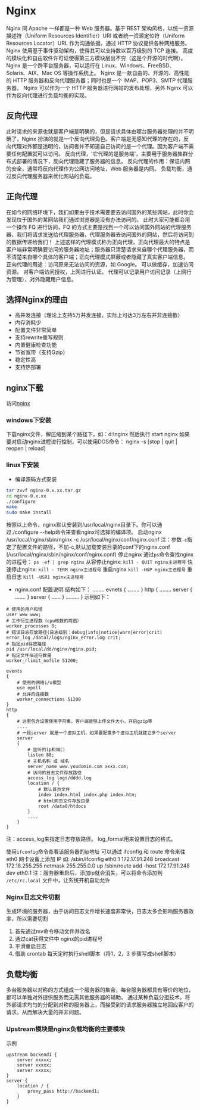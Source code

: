 
# Nginx

Nginx 同 Apache 一样都是一种 Web 服务器。基于 REST 架构风格，以统一资源描述符（Uniform Resources Identifier）URI 或者统一资源定位符（Uniform Resources Locator）URL 作为沟通依据，通过 HTTP 协议提供各种网络服务。
Nginx 使用基于事件驱动架构，使得其可以支持数以百万级别的 TCP 连接。
高度的模块化和自由软件许可证使得第三方模块层出不穷（这是个开源的时代啊）。
Nginx 是一个跨平台服务器，可以运行在 Linux、Windows、FreeBSD、Solaris、AIX、Mac OS 等操作系统上。
Nginx 是一款自由的、开源的、高性能的 HTTP 服务器和反向代理服务器；同时也是一个 IMAP、POP3、SMTP 代理服务器。
Nginx 可以作为一个 HTTP 服务器进行网站的发布处理，另外 Nginx 可以作为反向代理进行负载均衡的实现。

## 反向代理

此时请求的来源也就是客户端是明确的，但是请求具体由哪台服务器处理的并不明确了，Nginx 扮演的就是一个反向代理角色。客户端是无感知代理的存在的，反向代理对外都是透明的，访问者并不知道自己访问的是一个代理。因为客户端不需要任何配置就可以访问。
反向代理，'它代理的是服务端'，主要用于服务器集群分布式部署的情况下，反向代理隐藏了服务器的信息。
反向代理的作用：保证内网的安全，通常将反向代理作为公网访问地址，Web 服务器是内网。
负载均衡，通过反向代理服务器来优化网站的负载。

## 正向代理

在如今的网络环境下，我们如果由于技术需要要去访问国外的某些网站，此时你会发现位于国外的某网站我们通过浏览器是没有办法访问的。
此时大家可能都会用一个操作 FQ 进行访问，FQ 的方式主要是找到一个可以访问国外网站的代理服务器，我们将请求发送给代理服务器，代理服务器去访问国外的网站，然后将访问到的数据传递给我们！
上述这样的代理模式称为正向代理，正向代理最大的特点是客户端非常明确要访问的服务器地址；服务器只清楚请求来自哪个代理服务器，而不清楚来自哪个具体的客户端；正向代理模式屏蔽或者隐藏了真实客户端信息。
正向代理的用途：访问原来无法访问的资源，如 Google。
可以做缓存，加速访问资源。
对客户端访问授权，上网进行认证。
代理可以记录用户访问记录（上网行为管理），对外隐藏用户信息。

## 选择Nginx的理由

- 高并发连接（理论上支持5万并发连接，实际上可达3万左右并非连接数）
- 内存消耗少
- 配置文件非常简单
- 支持rewrite重写规则
- 内置健康检查功能
- 节省宽带（支持Gzip）
- 稳定性高
- 支持热部署

## nginx下载

访问[nginx](http://www.nginx.net/)

### windows下安装

下载nginx文件，解压缩到某个路径下，如：d:\nginx
然后执行 start nginx
如果要对启动nginx进程进行控制，可以使用DOS命令：
nginx -s [stop | quit | reopen | reload]

### linux下安装

- 编译源码方式安装

```bash
tar zxvf nginx-0.x.xx.tar.gz
cd nginx-0.x.xx
./configure
make
sudo make install
```

按照以上命令，nginx默认安装到/usr/local/nginx目录下。你可以通过./configure --help命令来查看nginx可选择的编译项。
启动nginx
/usr/local/nginx/sbin/nginx -c /usr/local/nginx/conf/nginx.conf
注：参数`-c`指定了配置文件的路径，不加-c,默认加载安装目录的conf下的nginx.conf (/usr/local/nginx/sbin/nginx/conf/nginx.conf)
停止nginx
通过`ps`命令查找nginx的进程号： `ps -ef | grep nginx`
从容停止nginx: `kill - QUIT nginx主进程号`
快速停止nginx: `kill - TERM nginx主进程号`
重启nginx
`kill -HUP nginx主进程号`
重启日志
`Kill -USR1 nginx主进程号`

- nginx.conf 配置说明
结构如下：
........
evnets
{
    ........
}
http
{
    ........
    server
    {
        .......
    }
    server
    {
        ......
    }
    .........
}
示例如下：

```text
# 使用的用户和组
user www www;
# 工作衍生进程数（cpu核数的两倍）
worker_processes 8;
# 错误日志存放路径(日志级别：debug|info|notice|warn|error|crit)
error_log /datal/logs/nginx_error.log crit;
# 指定pid存放路径
pid /usr/local/dd/nginx/nginx.pid;
# 指定文件描述符数量
worker_rlimit_nofile 51200;

events
{
    # 使用的网络i/o模型
    use epoll
    # 允许的连接数
    worker_connections 51200
}
http
{
    # 这里包含设置使用字符集，客户端能够上传文件大小，开启gzip等
    ....
    # 一段server 就是一个虚拟主机，如果要配置多个虚拟主机就建立多个server
    server
    {
        # 监听的ip和端口
        listen 80;
        # 主机名称 或 域名
        server_name www.youdomin.com xxxx.com;
        # 访问的日志文件存放路径
        access_log logs/dddd.log
        location / {
            # 默认首页文件
            index index.html index.php index.htm;
            # html网页文件存放目录
            root /data0/htdocs
        }
        ....
    }
}

```

注：access_log来指定日志存放路径。 log_format用来设置日志的格式。

使用`ifconfig`命令查看该服务器的ip地址
可以通过 ifconfig 和 route 命令来往 eth0 网卡设备上添加 IP
如:
/sbin/ifconfig eth0:1 172.17.91.248 broadcast 172.18.255.255 netmask 255.255.0.0 up
/sbin/route add -host 172.17.91.248 dev  eth0:1
注：服务器重启后，添加ip就会消失，可以将命令添加到 `/etc/rc.local` 文件中，让系统开机自动允许

### Nginx日志文件切割

生成环境的服务器，由于访问日志文件增长速度非常快，日志太多会影响服务器效率，所以需要切割

1. 首先通过mv命令移动文件并改名
2. 通过cat获得文件中 nginx的pid进程号
3. 平滑重启日志
4. 借助 crontab 每天定时执行shell脚本（将1，2，3 步骤写成shell脚本）

## 负载均衡

多台服务器以对称的方式组成一个服务器的集合，每台服务器都具有等价的地位，都可以单独对外提供服务而无需其他服务器的辅助。
通过某种负载分担技术，将外部请求均匀的分配到对称的服务器上，而接受到的请求服务器独立地回应客户的请求。从而解决大量的并非问题。

### Upstream模块是nginx负载均衡的主要模块

示例

```text
upstream backend1 {
    server xxxxx;
    server xxxxx;
    server xxxxx;
}
server {
    location / {
        proxy_pass http://backend1;
    }
}
```
